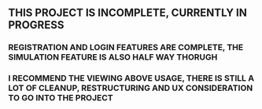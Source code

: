 ## THIS PROJECT IS INCOMPLETE, CURRENTLY IN PROGRESS

### REGISTRATION AND LOGIN FEATURES ARE COMPLETE, THE SIMULATION FEATURE IS ALSO HALF WAY THORUGH

### I RECOMMEND THE VIEWING ABOVE USAGE, THERE IS STILL A LOT OF CLEANUP, RESTRUCTURING AND UX CONSIDERATION TO GO INTO THE PROJECT